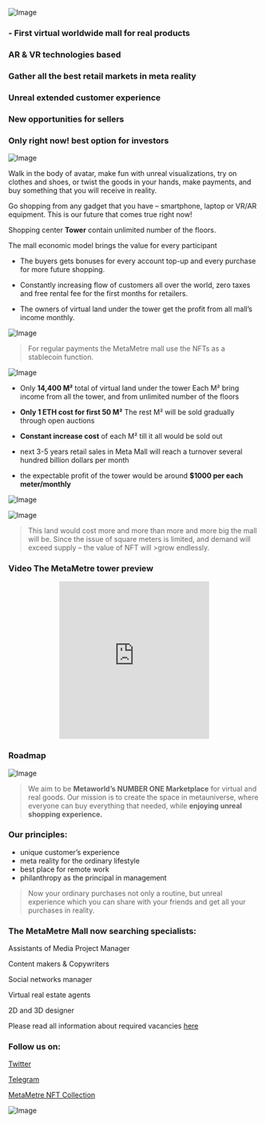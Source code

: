 ![Image](https://github.com/MetaMetre/welcome/blob/master/Images/What-Is-The-Metaverse-1300500%20(2).png?raw=true)

###	- First virtual worldwide mall for real products

###	AR & VR technologies based

###	Gather all the best retail markets in meta reality

###	Unreal extended customer experience

###	New opportunities for sellers

### **Only right now! best option for investors**

![Image](https://github.com/MetaMetre/welcome/blob/master/Images/001.png?raw=true)

Walk in the body of avatar, make fun with unreal visualizations, try on clothes and shoes, or twist the goods in your hands, make payments, and buy something that you will receive in reality.

Go shopping from any gadget that you have – smartphone, laptop or VR/AR equipment.
This is our future that comes true right now!

Shopping center **Tower** contain unlimited number of the floors.

The mall economic model brings the value for every participant

-	The buyers gets bonuses for every account top-up and every purchase for more future shopping.

-	Constantly increasing flow of customers all over the world, zero taxes and free rental fee for the first months for retailers.

-	The owners of virtual land under the tower get the profit from all mall’s income monthly.

![Image](https://raw.githubusercontent.com/MetaMetre/welcome/18b7bd2d65572d3b3b3d4cca2f2f284c653a0f4c/Images/004.jpg)

>For regular payments the MetaMetre mall use the NFTs as a stablecoin function.

![Image](https://raw.githubusercontent.com/MetaMetre/welcome/18b7bd2d65572d3b3b3d4cca2f2f284c653a0f4c/Images/010.jpg)

-	Only **14,400 М²** total of virtual land under the tower
Each М² bring income from all the tower, and from unlimited number of the floors

-	**Only 1 ETH cost for first 50 М²**
The rest М² will be sold gradually through open auctions

-	**Constant increase cost** of each М² till it all would be sold out

-	next 3-5 years retail sales in Meta Mall will reach a turnover several hundred billion dollars per month

-	the expectable profit of the tower would be around **$1000 per each meter/monthly**

![Image](https://github.com/MetaMetre/welcome/blob/master/Images/sweet-ice-cream-1300%20500.png?raw=true)

![Image](https://github.com/MetaMetre/welcome/blob/master/Images/S16.jpg?raw=true)

>This land would cost more and more than more and more big the mall will be. Since the issue of square meters is limited, and demand will exceed supply – the value of NFT will >grow endlessly.


### Video The MetaMetre tower preview

<center><iframe width="auto" height="315" src="https://www.youtube.com/embed/EXs9evNsCSU" frameborder="0" allow="autoplay; encrypted-media" allowfullscreen></iframe></center>

### Roadmap

![Image](https://raw.githubusercontent.com/MetaMetre/welcome/18b7bd2d65572d3b3b3d4cca2f2f284c653a0f4c/Images/RMpart8.jpg)



>We aim to be **Metaworld’s NUMBER ONE Marketplace** for virtual and real goods. 
>Our mission is to create the space in metauniverse, where everyone can buy everything that needed, while **enjoying unreal shopping experience.** 


### Our principles:
-	unique customer’s experience
-	meta reality for the ordinary lifestyle
-	best place for remote work
-	philanthropy as the principal in management


>Now your ordinary purchases not only a routine, but unreal experience which you can share with your friends and get all your purchases in reality. 


### The MetaMetre Mall now searching specialists:

Assistants of Media Project Manager

Content makers & Copywriters

Social networks manager

Virtual real estate agents

2D and 3D designer


Please read all information about required vacancies [here](https://www.linkedin.com/in/metametre/)

### Follow us on:

[Twitter](https://twitter.com/MetaMetre)

[Telegram](https://t.me/metametre)

[MetaMetre NFT Collection](https://opensea.io/MetaMetre)

![Image](https://github.com/MetaMetre/welcome/blob/master/Images/200x61.png?raw=true)
